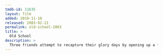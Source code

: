 ```yaml
---
tmdb-id: 11635
layout: film
added: 2019-11-10
released: 2003-02-21
permalink: old-school-2003
title: >
  Old School
description: >
  Three friends attempt to recapture their glory days by opening up a fraternity near their alma mater.
---
```

